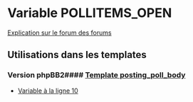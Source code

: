 # Variable POLLITEMS_OPEN
[Explication sur le forum des forums](http://forum.forumactif.com/t294113-listing-des-variables#POLLITEMS_OPEN)
## Utilisations dans les templates
### Version phpBB2#### [Template posting_poll_body](subsilver/posting_poll_body.md)
* [Variable à la ligne 10](../subsilver/posting_poll_body.tpl#L10)
